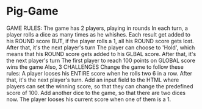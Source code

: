 # Pig-Game
GAME RULES:  The game has 2 players, playing in rounds In each turn, a player rolls a dice as many times as he whishes. Each result get added to his ROUND score BUT, if the player rolls a 1, all his ROUND score gets lost. After that, it's the next player's turn The player can choose to 'Hold', which means that his ROUND score gets added to his GLBAL score. After that, it's the next player's turn The first player to reach 100 points on GLOBAL score wins the game Also,  3 CHALLENGES Change the game to follow these rules:  A player looses his ENTIRE score when he rolls two 6 in a row. After that, it's the next player's turn. Add an input field to the HTML where players can set the winning score, so that they can change the predefined score of 100. Add another dice to the game, so that there are two dices now. The player looses his current score when one of them is a 1.

